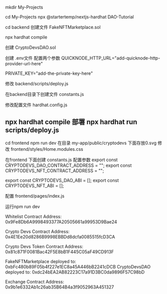 mkdir My-Projects

cd My-Projects
npx @startertemp/nextjs-hardhat DAO-Tutorial

cd backend
创建文件 FakeNFTMarketplace.sol

npx hardhat compile

创建 CryptoDevsDAO.sol

创建 .env文件
配置两个参数
QUICKNODE_HTTP_URL="add-quicknode-http-provider-url-here"

PRIVATE_KEY="add-the-private-key-here"

修改 backend/scripts/deploy.js

在backend目录下创建文件 constants.js

修改配置文件 hardhat.config.js

npx hardhat compile
部署 npx hardhat run scripts/deploy.js
-----
cd frontend
npm run dev
在目录 my-app/public/cryptodevs 下面存放0.svg
修改 frontend/styles/Home.modules.css

在frontend 下面创建 constants.js
配置参数 
export const CRYPTODEVS_DAO_CONTRACT_ADDRESS = "";
export const CRYPTODEVS_NFT_CONTRACT_ADDRESS = "";

export const CRYPTODEVS_DAO_ABI = [];
export const CRYPTODEVS_NFT_ABI = [];

配置 frontend/pages/index.js

运行npm run dev



Whitelist Contract Address: 0x9Fe8Db6A9998493377A20505661a99953D9Bae24

Crypto Devs Contract Address: 0x4E1Ee20d8286B9998EBBDd8dcfa0085515fcD3CA

Crypto Devs Token Contract Address: 0x81c871F0081Bac42F5E8bB1F445C05aF49CD913F

FakeNFTMarketplace deployed to:  0xbFc480b89F05b4f227e1EC8a45A446bB2241cDCB
CryptoDevsDAO deployed to:  0xdc24bEA2AB82223C17a91D3BC0da9896F57C98bD


Exchange Contract Address: 0x9b1e6332Ab1c26ab35B64B4a3f9052963A451327
